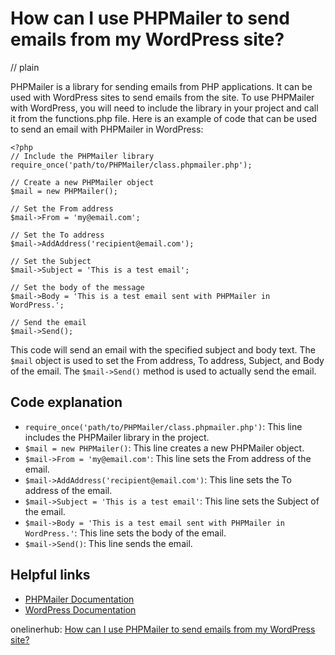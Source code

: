 # How can I use PHPMailer to send emails from my WordPress site?
// plain

PHPMailer is a library for sending emails from PHP applications. It can be used with WordPress sites to send emails from the site. To use PHPMailer with WordPress, you will need to include the library in your project and call it from the functions.php file. Here is an example of code that can be used to send an email with PHPMailer in WordPress:

```
<?php
// Include the PHPMailer library
require_once('path/to/PHPMailer/class.phpmailer.php');

// Create a new PHPMailer object
$mail = new PHPMailer();

// Set the From address
$mail->From = 'my@email.com';

// Set the To address
$mail->AddAddress('recipient@email.com');

// Set the Subject
$mail->Subject = 'This is a test email';

// Set the body of the message
$mail->Body = 'This is a test email sent with PHPMailer in WordPress.';

// Send the email
$mail->Send();
```

This code will send an email with the specified subject and body text. The `$mail` object is used to set the From address, To address, Subject, and Body of the email. The `$mail->Send()` method is used to actually send the email.

## Code explanation


- `require_once('path/to/PHPMailer/class.phpmailer.php')`: This line includes the PHPMailer library in the project.
- `$mail = new PHPMailer()`: This line creates a new PHPMailer object.
- `$mail->From = 'my@email.com'`: This line sets the From address of the email.
- `$mail->AddAddress('recipient@email.com')`: This line sets the To address of the email.
- `$mail->Subject = 'This is a test email'`: This line sets the Subject of the email.
- `$mail->Body = 'This is a test email sent with PHPMailer in WordPress.'`: This line sets the body of the email.
- `$mail->Send()`: This line sends the email.

## Helpful links

- [PHPMailer Documentation](https://github.com/PHPMailer/PHPMailer/wiki)
- [WordPress Documentation](https://wordpress.org/support/article/wordpress-emails/)

onelinerhub: [How can I use PHPMailer to send emails from my WordPress site?](https://onelinerhub.com/phpmailer/how-can-i-use-phpmailer-to-send-emails-from-my-wordpress-site)